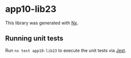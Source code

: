 # app10-lib23

This library was generated with [Nx](https://nx.dev).

## Running unit tests

Run `nx test app10-lib23` to execute the unit tests via [Jest](https://jestjs.io).
